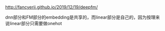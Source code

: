 <!--
 * @Author: your name
 * @Date: 2020-04-15 13:16:08
 * @LastEditTime: 2020-04-15 13:17:14
 * @LastEditors: Please set LastEditors
 * @Description: In User Settings Edit
 * @FilePath: /DeepCTR/视频笔记/deepfm.md
 -->
http://fancyerii.github.io/2019/12/19/deepfm/

dnn部分和FM部分的embedding是共享的，而linear部分是自己的，因为按理来说linear部分只需要做onehot
